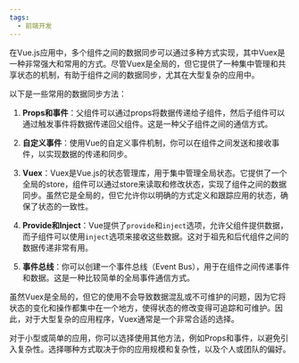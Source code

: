 ```yaml
---
tags:
  - 前端开发
---
```

在Vue.js应用中，多个组件之间的数据同步可以通过多种方式实现，其中Vuex是一种非常强大和常用的方式。尽管Vuex是全局的，但它提供了一种集中管理和共享状态的机制，有助于组件之间的数据同步，尤其在大型复杂的应用中。

以下是一些常用的数据同步方法：

1. **Props和事件**：父组件可以通过props将数据传递给子组件，然后子组件可以通过触发事件将数据传递回父组件。这是一种父子组件之间的通信方式。

2. **自定义事件**：使用Vue的自定义事件机制，你可以在组件之间发送和接收事件，以实现数据的传递和同步。

3. **Vuex**：Vuex是Vue.js的状态管理库，用于集中管理全局状态。它提供了一个全局的store，组件可以通过store来读取和修改状态，实现了组件之间的数据同步。虽然它是全局的，但它允许你以明确的方式定义和跟踪应用的状态，确保了状态的一致性。

4. **Provide和Inject**：Vue提供了`provide`和`inject`选项，允许父组件提供数据，而子组件可以使用`inject`选项来接收这些数据。这对于祖先和后代组件之间的数据传递非常有用。

5. **事件总线**：你可以创建一个事件总线（Event Bus），用于在组件之间传递事件和数据。这是一种比较简单的全局事件通信方式。

虽然Vuex是全局的，但它的使用不会导致数据混乱或不可维护的问题，因为它将状态的变化和操作都集中在一个地方，使得状态的修改变得可追踪和可维护。因此，对于大型复杂的应用程序，Vuex通常是一个非常合适的选择。

对于小型或简单的应用，你可以选择使用其他方法，例如Props和事件，以避免引入复杂性。选择哪种方式取决于你的应用规模和复杂性，以及个人或团队的偏好。